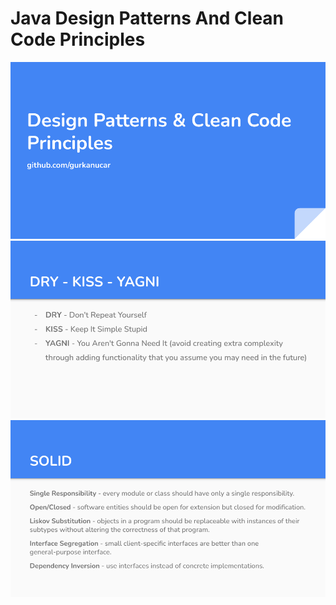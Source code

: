 # Java Design Patterns And Clean Code Principles

![image](./slides/design%20patterns.png)
![image](./slides/design%20patterns%20(1).png)
![image](./slides/design%20patterns%20(2).png)